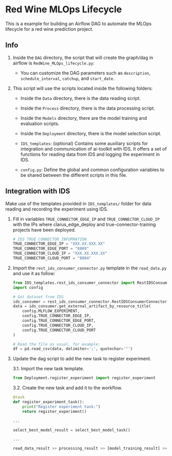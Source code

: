 # Red Wine MLOps Lifecycle 

This is a example for building an Airflow DAG to automate the MLOps lifecycle for a red wine prediction project.

## Info


1. Inside the `DAG` directory, the script that will create the graph/dag in airflow is `RedWine_MLOps_lifecycle.py`:

    - You can customize the DAG parameters such as `description`, `schedule_interval`, `catchup`, and `start_date`.

2. This script will use the scripts located inside the following folders:

    - Inside the `Data` directory, there is the data reading script.

    - Inside the `Process` directory, there is the data processing script.

    - Inside the `Models` directory, there are the model training and evaluation scripts.

    - Inside the `Deployment` directory, there is the model selection script.

    - `IDS_templates`: (optional) Contains some auxiliary scripts for integration and communication of ai-toolkit with IDS. It offers a set of functions for reading data from IDS and logging the experiment in IDS.

    - `config.py`: Define the global and common configuration variables to be shared between the different scripts in this file.


## Integration with IDS

Make use of the templates provided in `IDS_templates/` folder for data reading and recording the experiment using IDS.

1. Fill in variables `TRUE_CONNECTOR_EDGE_IP` and `TRUE_CONNECTOR_CLOUD_IP` with the IPs where clarus_edge_deploy and true-connector-training projects have been deployed.
    ```python 
    # IDS TRUE CONNECTOR INFORMATION
    TRUE_CONNECTOR_EDGE_IP = "XXX.XX.XXX.XX"        
    TRUE_CONNECTOR_EDGE_PORT = "8889"
    TRUE_CONNECTOR_CLOUD_IP = "XXX.XX.XXX.XX"
    TRUE_CONNECTOR_CLOUD_PORT = "8084"
    ```
2. Import the `rest_ids_consumer_connector.py` template in the `read_data.py` and use it as follow:

    ```python
    from IDS_templates.rest_ids_consumer_connector import RestIDSConsumerConnector
    import config

    # Get dataset from IDS
    ids_consumer = rest_ids_consumer_connector.RestIDSConsumerConnector()
    data = ids_consumer.get_external_artifact_by_resource_title(
        config.MLFLOW_EXPERIMENT, 
        config.TRUE_CONNECTOR_EDGE_IP, 
        config.TRUE_CONNECTOR_EDGE_PORT, 
        config.TRUE_CONNECTOR_CLOUD_IP, 
        config.TRUE_CONNECTOR_CLOUD_PORT
    )

    # Read the file as usual, for example:
    df = pd.read_csv(data, delimiter=';', quotechar='"')
    ```
3. Update the dag script to add the new task to register experiment.

    3.1. Import the new task template. 
    ```python
    from Deployment.register_experiment import register_experiment
    ```

    3.2. Create the new task and add it to the workflow.
    ```python
    @task
    def register_experiment_task():
        print("Register experiment task:")
        return register_experiment()

    ...

    select_best_model_result = select_best_model_task()

    ...

    read_data_result >> processing_result >> [model_training_result] >> select_best_model_result >> register_experiment_result

    ```









